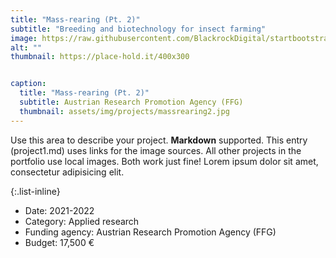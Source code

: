 ```yaml
---
title: "Mass-rearing (Pt. 2)"
subtitle: "Breeding and biotechnology for insect farming"
image: https://raw.githubusercontent.com/BlackrockDigital/startbootstrap-agency/master/src/assets/img/portfolio/01-full.jpg
alt: ""
thumbnail: https://place-hold.it/400x300


caption:
  title: "Mass-rearing (Pt. 2)"
  subtitle: Austrian Research Promotion Agency (FFG)
  thumbnail: assets/img/projects/massrearing2.jpg
---
```


Use this area to describe your project. **Markdown** supported. This entry (project1.md) uses links for the image sources. All other projects in the portfolio use local images. Both work just fine! Lorem ipsum dolor sit amet, consectetur adipisicing elit.

{:.list-inline}

- Date: 2021-2022
- Category: Applied research
- Funding agency: Austrian Research Promotion Agency (FFG)
- Budget: 17,500 €
